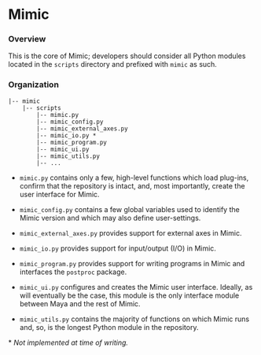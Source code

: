 # Mimic

### Overview

This is the core of Mimic; developers should consider all Python modules
located in the `scripts` directory and prefixed with `mimic` as such.


### Organization

```
|-- mimic
    |-- scripts
        |-- mimic.py
        |-- mimic_config.py
        |-- mimic_external_axes.py
        |-- mimic_io.py *
        |-- mimic_program.py
        |-- mimic_ui.py
        |-- mimic_utils.py
        |-- ...
```

- `mimic.py`
  contains only a few, high-level functions which load plug-ins, confirm that
  the repository is intact, and, most importantly, create the user interface
  for Mimic.
  
- `mimic_config.py`
  contains a few global variables used to identify the Mimic version and which
  may also define user-settings.
  
- `mimic_external_axes.py`
  provides support for external axes in Mimic.
  
- `mimic_io.py`
  provides support for input/output (I/O) in Mimic.
  
- `mimic_program.py`
  provides support for writing programs in Mimic and interfaces the `postproc`
  package.
  
- `mimic_ui.py`
  configures and creates the Mimic user interface. Ideally, as will eventually
  be the case, this module is the only interface module between Maya and the
  rest of Mimic.
  
- `mimic_utils.py`
  contains the majority of functions on which Mimic runs and, so, is the longest
  Python module in the repository.

\* *Not implemented at time of writing.*

#

